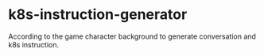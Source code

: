 # k8s-instruction-generator
According to the game character background to generate conversation and k8s instruction.

